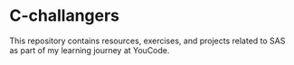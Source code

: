 # C-challangers
This repository contains resources, exercises, and projects related to SAS as part of my learning journey at YouCode.
